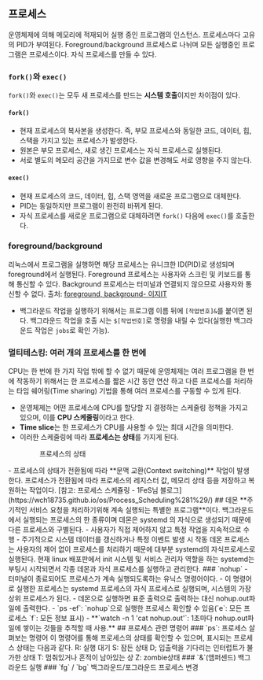 ## 프로세스
운영체제에 의해 메모리에 적재되어 실행 중인 프로그램의 인스턴스. 프로세스마다 고유의 PID가 부여된다. Foreground/background 프로세스로 나뉘며 모든 실행중인 프로그램은 프로세스이다. 자식 프로세스를 만들 수 있다.
### `fork()`와 `exec()`
`fork()`와 `exec()`는 모두 새 프로세스를 만드는 **시스템 호출**이지만 차이점이 있다.
#### `fork()`
- 현재 프로세스의 복사본을 생성한다. 즉, 부모 프로세스와 동일한 코드, 데이터, 힙, 스택을 가지고 있는 프로세스가 발생한다.
- 원본은 부모 프로세스, 새로 생긴 프로세스는 자식 프로세스로 실행된다.
- 서로 별도의 메모리 공간을 가지므로 변수 값을 변경해도 서로 영향을 주지 않는다.
#### `exec()`
- 현재 프로세스의 코드, 데이터, 힙, 스택 영역을 새로운 프로그램으로 대체한다.
- PID는 동일하지만 프로그램이 완전히 바뀌게 된다.
- 자식 프로세스를 새로운 프로그램으로 대체하려면 `fork()` 다음에 `exec()`를 호출한다.
### foreground/background
리눅스에서 프로그램을 실행하면 해당 프로세스는 유니크한 ID(PID)로 생성되며 foreground에서 실행된다. Foreground 프로세스는 사용자와 스크린 및 키보드를 통해 통신할 수 있다. Background 프로세스는 터미널과 연결되지 않으므로 사용자와 통신할 수 없다. 
출처: [foreground, background- 이지IT](https://easyitwanner.tistory.com/76)
- 백그라운드 작업을 실행하기 위해서는 프로그램 이름 뒤에 `[작업번호]&`를 붙이면 된다. 백그라운드 작업을 호출 시는 `$[작업번호]`로 명령을 내릴 수 있다(실행한 백그라운드 작업은 `jobs`로 확인 가능). 
### 멀티테스킹: 여러 개의 프로세스를 한 번에
CPU는 한 번에 한 가지 작업 밖에 할 수 없기 때문에 운영체제는 여러 프로그램을 한 번에 작동하기 위해서는 한 프로세스를 짧은 시간 동안 연산 하고 다른 프로세스를 처리하는 타임 쉐어링(Time sharing) 기법을 통해 여러 프로세스를 구동할 수 있게 된다.
- 운영체제는 어떤 프로세스에 CPU를 할당할 지 결정하는 스케줄링 정책을 가지고 있으며, 이를 **CPU 스케줄링**이라고 한다.
- **Time slice**는 한 프로세스가 CPU를 사용할 수 있는 최대 시간을 의미한다.
- 이러한 스케줄링에 따라 **프로세스는 상태**를 가지게 된다.
	<figure style="width: 85%" class="align-center">
  <img src="https://onedrive.live.com/embed?resid=C4F97B3B64AE3E7A%217110&authkey=%21AHHjb7j11mxQK3c&width=652&height=254" alt="">
  <figcaption>프로세스의 상태</figcaption>
</figure>
- 프로세스의 상태가 전환됨에 따라 **문맥 교환(Context switching)** 작업이 발생한다. 프로세스가 전환됨에 따라 프로세스의 레지스터 값, 메모리 상태 등을 저장하고 복원하는 작업이다.
[참고: 프로세스 스케쥴링 - 1FeS님 블로그](https://wch18735.github.io/os/Process_Scheduling%281%29/)
## 데몬
**주기적인 서비스 요청을 처리하기위해 계속 실행되는 특별한 프로그램**이다. 백그라운드에서 실행되는 프로세스의 한 종류이며 데몬은 systemd 의 자식으로 생성되기 때문에 다른 프로세스와 구별된다.
- 사용자가 직접 제어하지 않고 특정 작업을 지속적으로 수행
- 주기적으로 시스템 데이터를 갱신하거나 특정 이벤트 발생 시 작동
데몬 프로세스는 사용자의 제어 없이 프로세스를 처리하기 때문에 대부분 systemd의 자식프로세스로 실행된다. 현재 linux 배포판에서 init 시스템 및 서비스 관리자 역할을 하는 systemd는 부팅시 시작되면서 각종 데몬과 자식 프로세스를 실행하고 관리한다.
### `nohup`
- 터미널이 종료되어도 프로세스가 계속 실행되도록하는 유닉스 명령어이다.
- 이 명령어로 실행한 프로세스는 systemd 프로세스의 자식 프로세스로 실행되며, 시스템의 가장 상위 프로세스가 된다.
- 데몬으로 실행하면 표준 출력으로 출력하는 대신 nohup.out파일에 출력한다.
- `ps -ef`: `nohup`으로 실행한 프로세스 확인할 수 있음(`e`: 모든 프로세스 `f`: 모든 정보 표시)
- **`watch -n 1 'cat nohup.out'`: 1초마다 nohup.out파일에 쌓이는 것들을 추적할 때 사용.**
## 프로세스 관련 명령어
### `ps`: 프로세스 살펴보는 명령어
이 명령어를 통해 프로세스의 상태를 확인할 수 있으며, 표시되는 프로세스 상태는 다음과 같다.
	R: 실행 대기
	S: 잠든 상태
	D; 입출력을 기다리는 인터럽트가 불가한 상태
	T: 멈춰있거나 흔적이 남아있는 상
	Z: zombie상태
### `&`(앰퍼센드)
백그라운드 실행
### `fg` / `bg`
백그라운드/포그라운드 프로세스 변경